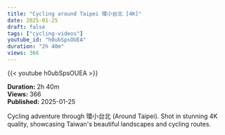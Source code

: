 ```yaml
---
title: "Cycling around Taipei 環小台北 [4K]"
date: 2025-01-25
draft: false
tags: ["cycling-videos"]
youtube_id: "h0ubSpsOUEA"
duration: "2h 40m"
views: 366
---
```


{{< youtube h0ubSpsOUEA >}}

**Duration:** 2h 40m  
**Views:** 366  
**Published:** 2025-01-25

Cycling adventure through 環小台北 (Around Taipei). Shot in stunning 4K quality, showcasing Taiwan's beautiful landscapes and cycling routes.
